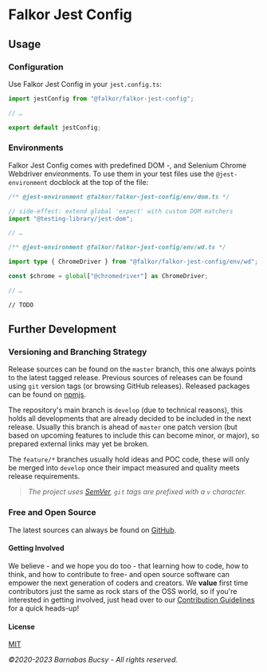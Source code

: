 # **Falkor Jest Config**

## **Usage**

### **Configuration**

Use Falkor Jest Config in your `jest.config.ts`:

```ts
import jestConfig from "@falkor/falkor-jest-config";

// …

export default jestConfig;
```

### **Environments**

Falkor Jest Config comes with predefined DOM -, and Selenium Chrome Webdriver environments. To use them in your test files use the `@jest-environment` docblock at the top of the file:

```ts
/** @jest-environment @falkor/falkor-jest-config/env/dom.ts */

// side-effect: extend global 'expect' with custom DOM matchers
import "@testing-library/jest-dom";

// …
```

```ts
/** @jest-environment @falkor/falkor-jest-config/env/wd.ts */

import type { ChromeDriver } from "@falkor/falkor-jest-config/env/wd";

const $chrome = global["@chromedriver"] as ChromeDriver;

// …
```

`// TODO`

## **Further Development**

### **Versioning and Branching Strategy**

Release sources can be found on the `master` branch, this one always points to the latest tagged release. Previous sources of releases can be found using `git` version tags (or browsing GitHub releases). Released packages can be found on [npmjs](https://www.npmjs.com/package/@falkor/falkor-jest-config "Visit").

The repository's main branch is `develop` (due to technical reasons), this holds all developments that are already decided to be included in the next release. Usually this branch is ahead of `master` one patch version (but based on upcoming features to include this can become minor, or major), so prepared external links may yet be broken.

The `feature/*` branches usually hold ideas and POC code, these will only be merged into `develop` once their impact measured and quality meets release requirements.

> _The project uses [SemVer](https://semver.org "Visit"), `git` tags are prefixed with a `v` character._

### **Free and Open Source**

The latest sources can always be found on [GitHub](https://github.com/theonethread/falkor-jest-config "Visit").

#### **Getting Involved**

We believe - and we hope you do too - that learning how to code, how to think, and how to contribute to free- and open source software can empower the next generation of coders and creators. We **value** first time contributors just the same as rock stars of the OSS world, so if you're interested in getting involved, just head over to our [Contribution Guidelines](https://github.com/theonethread/.github/blob/master/.github/contributing.md "Open") for a quick heads-up!

#### **License**

[MIT](https://github.com/theonethread/falkor-jest-config/blob/master/license.txt "Open")

_©2020-2023 Barnabas Bucsy - All rights reserved._
